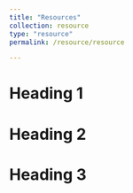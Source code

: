 ```yaml
---
title: "Resources"
collection: resource
type: "resource"
permalink: /resource/resource

---
```




Heading 1
======

Heading 2
======

Heading 3
======
